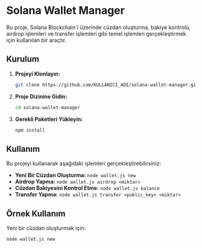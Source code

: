 # Solana Wallet Manager

Bu proje, Solana Blockchain'i üzerinde cüzdan oluşturma, bakiye kontrolü, airdrop işlemleri ve transfer işlemleri gibi temel işlemleri gerçekleştirmek için kullanılan bir araçtır.

## Kurulum

1. **Projeyi Klonlayın:**

    ```bash
    git clone https://github.com/KULLANICI_ADI/solana-wallet-manager.git
    ```

2. **Proje Dizinine Gidin:**

    ```bash
    cd solana-wallet-manager
    ```

3. **Gerekli Paketleri Yükleyin:**

    ```bash
    npm install
    ```

## Kullanım

Bu projeyi kullanarak aşağıdaki işlemleri gerçekleştirebilirsiniz:

- **Yeni Bir Cüzdan Oluşturma:** `node wallet.js new`
- **Airdrop Yapma:** `node wallet.js airdrop <miktar>`
- **Cüzdan Bakiyesini Kontrol Etme:** `node wallet.js balance`
- **Transfer Yapma:** `node wallet.js transfer <public_key> <miktar>`

## Örnek Kullanım

Yeni bir cüzdan oluşturmak için:

```bash
node wallet.js new
